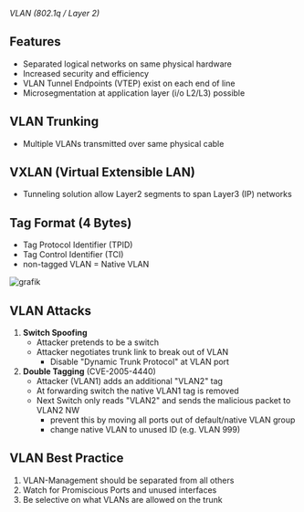 *VLAN (802.1q / Layer 2)*

## Features 
- Separated logical networks on same physical hardware
- Increased security and efficiency
- VLAN Tunnel Endpoints (VTEP) exist on each end of line
- Microsegmentation at application layer (i/o L2/L3) possible

## VLAN Trunking
- Multiple VLANs transmitted over same physical cable

## VXLAN (Virtual Extensible LAN)
- Tunneling solution allow Layer2 segments to span Layer3 (IP) networks

## Tag Format (4 Bytes)
- Tag Protocol Identifier (TPID)
- Tag Control Identifier (TCI)
- non-tagged VLAN = Native VLAN

![grafik](https://user-images.githubusercontent.com/84674087/132401550-4c3ee79c-10ae-4d10-a5f1-7f0c750099a7.png)


## VLAN Attacks
1. **Switch Spoofing**
   - Attacker pretends to be a switch
   - Attacker negotiates trunk link to break out of VLAN
     - Disable "Dynamic Trunk Protocol" at VLAN port
2. **Double Tagging** (CVE-2005-4440)
   - Attacker (VLAN1) adds an additional "VLAN2" tag
   - At forwarding switch the native VLAN1 tag is removed 
   - Next Switch only reads "VLAN2" and sends the malicious packet to VLAN2 NW
     - prevent this by moving all ports out of default/native VLAN group
     - change native VLAN to unused ID (e.g. VLAN 999)

## VLAN Best Practice
1. VLAN-Management should be separated from all others
2. Watch for Promiscious Ports and unused interfaces
3. Be selective on what VLANs are allowed on the trunk
